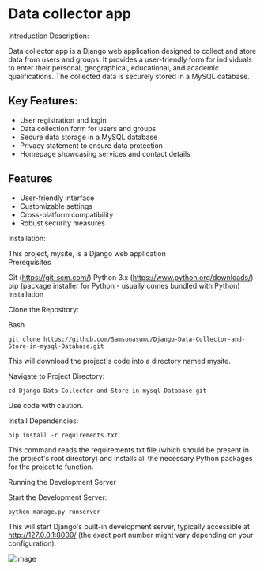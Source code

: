  
# Data collector app

Introduction
Description:

 Data collector app is a Django web application designed to collect and store data from users and groups. It provides a user-friendly form for individuals to enter their personal, geographical, educational, and academic qualifications. The collected data is securely stored in a MySQL database.

## Key Features:

- User registration and login
- Data collection form for users and groups
- Secure data storage in a MySQL database
- Privacy statement to ensure data protection
- Homepage showcasing services and contact details



## Features

- User-friendly interface
- Customizable settings
- Cross-platform compatibility
- Robust security measures


Installation:


This project, mysite, is a Django web application  
Prerequisites

Git (https://git-scm.com/)
Python 3.x (https://www.python.org/downloads/)
pip (package installer for Python - usually comes bundled with Python)
Installation

Clone the Repository:

Bash
```
git clone https://github.com/Samsonasumu/Django-Data-Collector-and-Store-in-mysql-Database.git
```

 
This will download the project's code into a directory named mysite.

Navigate to Project Directory:

```
cd Django-Data-Collector-and-Store-in-mysql-Database.git

```

Use code with caution.

Install Dependencies:

```
pip install -r requirements.txt
```

This command reads the requirements.txt file (which should be present in the project's root directory) and installs all the necessary Python packages for the project to function.

Running the Development Server

Start the Development Server:

```
python manage.py runserver
```

This will start Django's built-in development server, typically accessible at http://127.0.0.1:8000/ (the exact port number might vary depending on your configuration).



![image](https://github.com/user-attachments/assets/08c38e9a-28dc-4443-9aac-3cd8e642d113)

